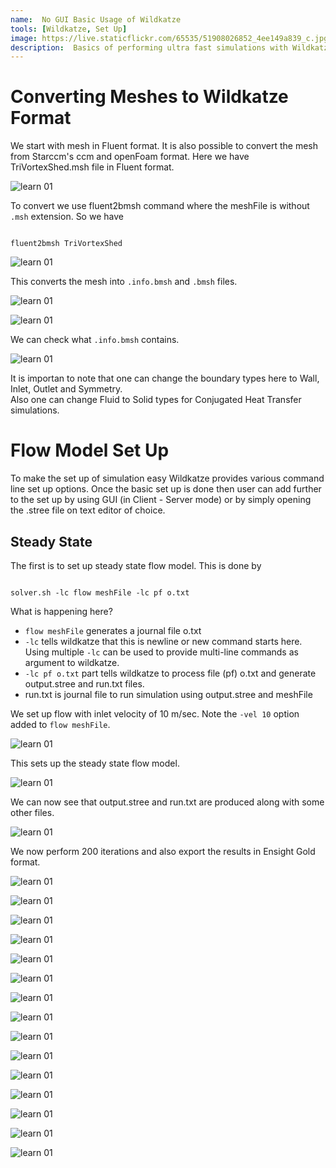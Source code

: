 ```yaml
---
name:  No GUI Basic Usage of Wildkatze
tools: [Wildkatze, Set Up]
image: https://live.staticflickr.com/65535/51908026852_4ee149a839_c.jpg
description:  Basics of performing ultra fast simulations with Wildkatze
---
```


# Converting Meshes to Wildkatze Format 

We start with mesh in Fluent format. It is also possible to convert the mesh from Starccm's ccm and openFoam format. Here we have TriVortexShed.msh file in Fluent format. 

 ![learn 01](https://live.staticflickr.com/65535/51916021422_83ec9405b7_n.jpg)
 
 To convert we use fluent2bmsh command where the meshFile is without ``` .msh ``` extension. So we have
 
 ```
 
 fluent2bmsh TriVortexShed
 
 ```
 
![learn 01](https://live.staticflickr.com/65535/51917315099_242391d07d_c.jpg)

This converts the mesh into ``` .info.bmsh ``` and ``` .bmsh ``` files. 

![learn 01](https://live.staticflickr.com/65535/51916021592_3bdbd6bdc9_z.jpg)

![learn 01](https://live.staticflickr.com/65535/51917315189_506c2008bc_z.jpg)

 We can check what ``` .info.bmsh ``` contains.

![learn 01](https://live.staticflickr.com/65535/51916989341_bc2efdd2ee_n.jpg)

It is importan to note that one can change the boundary types here to Wall, Inlet, Outlet and Symmetry.  
Also one can change Fluid to Solid types for Conjugated Heat Transfer simulations. 

# Flow Model Set Up

To make the set up of simulation easy Wildkatze provides various command line set up options. Once the basic set up is done then user can add further to the set up by using GUI (in Client - Server mode) or by simply opening the .stree file on text editor of choice. 


## Steady State

The first is to set up steady state flow model. This is done by 

```

solver.sh -lc flow meshFile -lc pf o.txt

```
What is happening here?
 -   ``` flow meshFile ``` generates a journal file  o.txt 
 -   ``` -lc ``` tells wildkatze that this is newline or new command starts here. Using multiple ``` -lc ``` can be used to provide multi-line commands as argument to wildkatze.
 -  ``` -lc pf o.txt ``` part tells wildkatze to process file (pf) o.txt and generate output.stree and run.txt  files.
 -  run.txt is journal file to run simulation using output.stree and meshFile

We set up flow with inlet velocity of 10 m/sec.  Note the ``` -vel 10 ``` option added to ``` flow meshFile ```.

![learn 01](https://live.staticflickr.com/65535/51916989476_8eb117fd8a_b.jpg)

This sets up the steady state flow model. 

![learn 01](https://live.staticflickr.com/65535/51916022022_7defb77bd2_z.jpg)

We can now see that output.stree and run.txt are produced along with some other files.

![learn 01](https://live.staticflickr.com/65535/51917315549_9c191028e1_b.jpg)

We now perform 200 iterations and also export the results in Ensight Gold format.

![learn 01](https://live.staticflickr.com/65535/51917610880_2d0dcbdef3_h.jpg)



![learn 01](https://live.staticflickr.com/65535/51917610960_e01f910982_c.jpg)

![learn 01](https://live.staticflickr.com/65535/51917611100_c5a9da37e8_c.jpg)

![learn 01](https://live.staticflickr.com/65535/51917316224_e1a712f839_z.jpg)

![learn 01](https://live.staticflickr.com/65535/51916022997_d1b501bb12_h.jpg)

![learn 01](https://live.staticflickr.com/65535/51916990556_e973f39e5f_z.jpg)

 
![learn 01](https://live.staticflickr.com/65535/51917086628_fc60f65f53_z.jpg)

![learn 01](https://live.staticflickr.com/65535/51917086803_8783be79d1_z.jpg)

![learn 01](https://live.staticflickr.com/65535/51917087023_baa81af819_h.jpg)

![learn 01](https://live.staticflickr.com/65535/51916023672_c59bd4b81f_c.jpg)

![learn 01](https://live.staticflickr.com/65535/51917316999_def79ce443_b.jpg)

![learn 01](https://live.staticflickr.com/65535/51916991551_4ecb9c601e_b.jpg)


![learn 01](https://live.staticflickr.com/65535/51917087403_d95ae9377a_m.jpg)

![learn 01](https://live.staticflickr.com/65535/51917087483_d4ebbd5357_m.jpg)

![learn 01](https://live.staticflickr.com/65535/51916991761_459b42f217_c.jpg)
